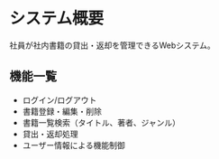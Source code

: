 # システム概要

社員が社内書籍の貸出・返却を管理できるWebシステム。

## 機能一覧

* ログイン/ログアウト
* 書籍登録・編集・削除
* 書籍一覧検索（タイトル、著者、ジャンル）
* 貸出・返却処理
* ユーザー情報による機能制御
